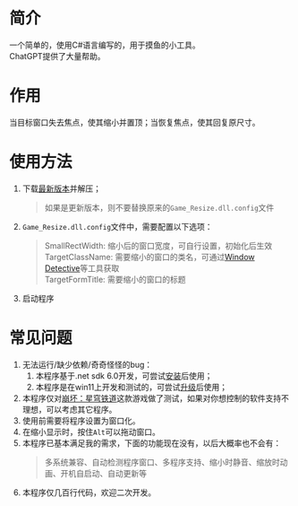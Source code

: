 # 简介
一个简单的，使用C#语言编写的，用于摸鱼的小工具。  
ChatGPT提供了大量帮助。
# 作用
当目标窗口失去焦点，使其缩小并置顶；当恢复焦点，使其回复原尺寸。
# 使用方法
1. 下载[最新版本](https://github.com/ZeroJehovah/Game-Resize/releases)并解压；
   > 如果是更新版本，则不要替换原来的```Game_Resize.dll.config```文件
2. ```Game_Resize.dll.config```文件中，需要配置以下选项：
   > SmallRectWidth: 缩小后的窗口宽度，可自行设置，初始化后生效  
   > TargetClassName: 需要缩小的窗口的类名，可通过[Window Detective](https://windowdetective.sourceforge.io/)等工具获取  
   > TargetFormTitle: 需要缩小的窗口的标题
3. 启动程序
# 常见问题
1. 无法运行/缺少依赖/奇奇怪怪的bug：
   1. 本程序基于.net sdk 6.0开发，可尝试[安装](https://dotnet.microsoft.com/en-us/download/dotnet/6.0)后使用；
   2. 本程序是在win11上开发和测试的，可尝试[升级](https://www.microsoft.com/zh-cn/windows/get-windows-11)后使用；
2. 本程序仅对[崩坏：星穹铁道](https://sr.mihoyo.com/)这款游戏做了测试，如果对你想控制的软件支持不理想，可以考虑其它程序。
3. 使用前需要将程序设置为窗口化。
4. 在缩小显示时，按住```Alt```可以拖动窗口。
5. 本程序已基本满足我的需求，下面的功能现在没有，以后大概率也不会有：
   > 多系统兼容、自动检测程序窗口、多程序支持、缩小时静音、缩放时动画、开机自启动、自动更新等
6. 本程序仅几百行代码，欢迎二次开发。